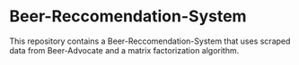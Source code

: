 # Beer-Reccomendation-System

This repository contains a Beer-Reccomendation-System that uses scraped data from Beer-Advocate and a matrix factorization algorithm.
